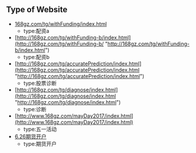 ## Type of Website ##


- [168gz.com/tg/withFunding/index.html](http://168gz.com/tg/withFunding/ "http://168gz.com/tg/withFunding/") 
  + type:配资a  
- [http://168gz.com/tg/withFunding-b/index.html](http://168gz.com/tg/withFunding-b/ "http://168gz.com/tg/withFunding-b/index.html")
  + type:配资b  
- [http://168gz.com/tg/accuratePrediction/index.html](http://168gz.com/tg/accuratePrediction/index.html "http://168gz.com/tg/accuratePrediction/index.html")  
  + type:股票诊断
- [http://168gz.com/tg/diagnose/index.html](http://168gz.com/tg/diagnose/index.html "http://168gz.com/tg/diagnose/index.html")
  + type:诊断
- [http://www.168gz.com/mayDay2017/index.html](http://www.168gz.com/mayDay2017/index.html)
  + type:五一活动
- [6.26期货开户]()
  + type:期货开户

